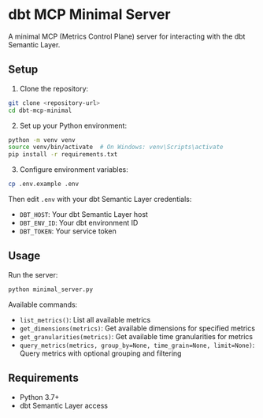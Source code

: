 # dbt MCP Minimal Server

A minimal MCP (Metrics Control Plane) server for interacting with the dbt Semantic Layer.

## Setup

1. Clone the repository:
```bash
git clone <repository-url>
cd dbt-mcp-minimal
```

2. Set up your Python environment:
```bash
python -m venv venv
source venv/bin/activate  # On Windows: venv\Scripts\activate
pip install -r requirements.txt
```

3. Configure environment variables:
```bash
cp .env.example .env
```
Then edit `.env` with your dbt Semantic Layer credentials:
- `DBT_HOST`: Your dbt Semantic Layer host
- `DBT_ENV_ID`: Your dbt environment ID
- `DBT_TOKEN`: Your service token

## Usage

Run the server:
```bash
python minimal_server.py
```

Available commands:
- `list_metrics()`: List all available metrics
- `get_dimensions(metrics)`: Get available dimensions for specified metrics
- `get_granularities(metrics)`: Get available time granularities for metrics
- `query_metrics(metrics, group_by=None, time_grain=None, limit=None)`: Query metrics with optional grouping and filtering

## Requirements

- Python 3.7+
- dbt Semantic Layer access
